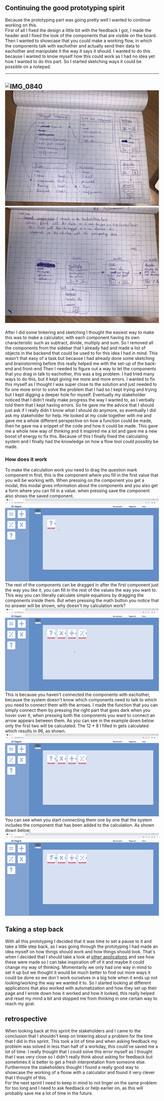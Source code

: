 ## Continuing the good prototyping spirit
Because the prototyping part was going pretty well I wanted to continue working on this. <br>
First of all I fixed the design a little bit with the feedback I got, I made the header and I fixed the look of the components that are visible on the board.<br> Then I wanted to showcase that you could make a working flow, in which the components talk with eachother and actually send their data to eachother and manipulate it the way it says it should. I wanted to do this because I wanted to know myself how this could work as I had no idea yet how I wanted to do this part. So I started sketching ways it could be possible on a notepad. 

-------------------
![IMG_0840](uploads/fbc71b5128a2c84321faed9c134f1595/IMG_0840.jpg)
![IMG_0841](uploads/18f6721ad939e8a74ad8766e52b30c97/IMG_0841.jpg)
![IMG_0842](uploads/3c0283e59675d057a8921db43aa20c08/IMG_0842.jpg)
--------------------

After I did some tinkering and sketching I thought the easiest way to make this was to make a calculator, with each component having its own characteristic such as subtract, divide, multiply and sum. So I removed all the components from the sidebar that I already had and made a list of objects in the backend that could be used to for this idea I had in mind. This wasn't that easy of a task but because I had already done some sketching and brainstorming before this really helped me with the set-up of the back-end and front-end
Then I needed to figure out a way to let the components that you drag in talk to eachother, this was a big problem. I had tried many ways to do this, but it kept giving me more and more errors. I wanted to fix this myself as I thought I was super close to the solution and just needed to fix one more error to solve the problem that I had so I kept trying and trying but I kept digging a deeper hole for myself. Eventually my stakeholder noticed that I didn't really make progress the way I wanted to, as I verbally told them that I kept having errors. So he gave me the advice that I should just ask if I really didn´t know what I should do anymore, so eventually I did ask my stakeholder for help. He looked at my code together with me and gave me a whole different perspective on how a function could be made, then he gave ma a snippet of the code and how it could be made. This gave me a whole new way of thinking and it inspired me a lot and gave me a new boost of energy to fix this. Because of this I finally fixed the calculating system and I finally had the knowledge on how a flow tool could possibly be made. 

### How does it work
To make the calculation work you need to drag the question mark component in first, this is the component where you fill in the first value that you will be working with. When pressing on the component you get a modal, this modal gives information about the components and you also get a form where you can fill in a value. when pressing save the component also shows the saved component.
<br>
![ezgif.com-gif-maker__3_](uploads/47ff8711f68f3c11065bf91d42850b6d/ezgif.com-gif-maker__3_.gif)
<br>
The rest of the components can be dragged in after the first component just the way you like it, you can fill in the rest of the values the way you want to. This way you can literally calculate simple equations by dragging the components inside them. But when pressing the math button you notice that no answer will be shown, why doesn't my calculation work?
![ezgif.com-gif-maker__4_](uploads/b91173e6cd7bef2c9a0319ec0e67a06c/ezgif.com-gif-maker__4_.gif)
<br>
This is because you haven't connected the components with eachother, because the system doesn't know which components need to talk to which you need to connect them with the arrows. I made the function that you can simply connect them by pressing the right part that goes dark when you hover over it, when pressing both the components you want to connect an arrow appears between them. As you can see in the example down below only the first two will be calculated. The 12 * 8 I filled in gets calculated which results in 96, as shown.
![ezgif.com-gif-maker__5_](uploads/0c6b75320d5f86569af6f83fa0fbb1bd/ezgif.com-gif-maker__5_.gif)
<br>
You can see when you start connecting them one by one that the system includes the component that has been added to the calculation. As shown down below;
<br>
![ezgif.com-gif-maker__6_](uploads/4549b7191dfd5328dbedbb11afbef996/ezgif.com-gif-maker__6_.gif)

## Taking a step back
With all this prototyping I decided that it was time to set a pause to it and take a little step back, as I was going through the prototyping I had made an idea myself on how things should work and how things should look. That´s when I decided that I should take a look at [other applications](uploads/f413ef0552cb01bc523d6c35b1d0e4ae/Taking_a_step_back.docx) and see how these were made so I can take inspiration off of it and maybe it could change my way of thinking. Momentarily we only had one way in mind to set it up but we thought it would be much better to find out more ways it could be done so we don´t work ourselves in a big hole when it ends up not looking/working the way we wanted it to. So I started looking at different applications that also worked with automatization and how they set up their page and I wrote down how it worked and how it looked, this really helped and reset my mind a bit and stopped me from thinking in one certain way to reach my goal. 

## retrospective
When looking back at this sprint the stakeholders and I came to the conclusion that I shouldn't keep on tinkering about a problem for the time that I did in this sprint. This took a lot of time and when asking feedback my problem was solved in less than half of a workday, this could've saved me a lot of time. I really thought that I could solve this error myself as I thought that I was very close so I didn't really think about asking for feedback but sometimes it is better to get a fresh interpretation from someone else. Furthermore the stakeholders thought I found a really good way to showcase the working of a floow with a calculator and found it very clever that I thought of this. <br>
For the next sprint I need to keep in mind to not linger on the same problem for too long and I need to ask feedback or help earlier on, as this will probably save me a lot of time in the future.
